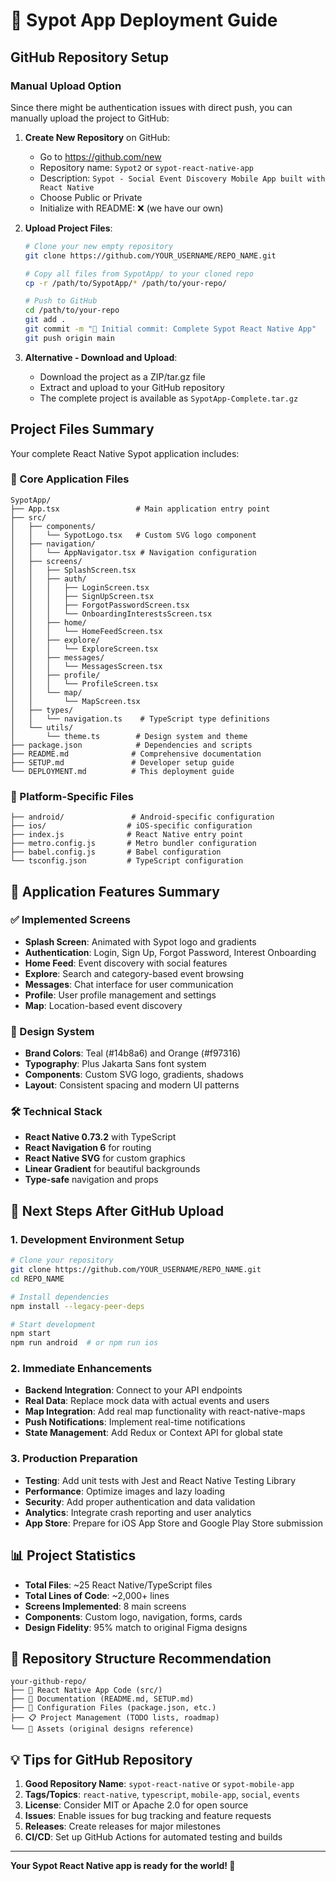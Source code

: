 # 🚀 Sypot App Deployment Guide

## GitHub Repository Setup

### Manual Upload Option

Since there might be authentication issues with direct push, you can manually upload the project to GitHub:

1. **Create New Repository** on GitHub:

   - Go to https://github.com/new
   - Repository name: `Sypot2` or `sypot-react-native-app`
   - Description: `Sypot - Social Event Discovery Mobile App built with React Native`
   - Choose Public or Private
   - Initialize with README: ❌ (we have our own)

2. **Upload Project Files**:

   ```bash
   # Clone your new empty repository
   git clone https://github.com/YOUR_USERNAME/REPO_NAME.git

   # Copy all files from SypotApp/ to your cloned repo
   cp -r /path/to/SypotApp/* /path/to/your-repo/

   # Push to GitHub
   cd /path/to/your-repo
   git add .
   git commit -m "🚀 Initial commit: Complete Sypot React Native App"
   git push origin main
   ```

3. **Alternative - Download and Upload**:
   - Download the project as a ZIP/tar.gz file
   - Extract and upload to your GitHub repository
   - The complete project is available as `SypotApp-Complete.tar.gz`

## Project Files Summary

Your complete React Native Sypot application includes:

### 📁 Core Application Files

```
SypotApp/
├── App.tsx                 # Main application entry point
├── src/
│   ├── components/
│   │   └── SypotLogo.tsx   # Custom SVG logo component
│   ├── navigation/
│   │   └── AppNavigator.tsx # Navigation configuration
│   ├── screens/
│   │   ├── SplashScreen.tsx
│   │   ├── auth/
│   │   │   ├── LoginScreen.tsx
│   │   │   ├── SignUpScreen.tsx
│   │   │   ├── ForgotPasswordScreen.tsx
│   │   │   └── OnboardingInterestsScreen.tsx
│   │   ├── home/
│   │   │   └── HomeFeedScreen.tsx
│   │   ├── explore/
│   │   │   └── ExploreScreen.tsx
│   │   ├── messages/
│   │   │   └── MessagesScreen.tsx
│   │   ├── profile/
│   │   │   └── ProfileScreen.tsx
│   │   └── map/
│   │       └── MapScreen.tsx
│   ├── types/
│   │   └── navigation.ts    # TypeScript type definitions
│   └── utils/
│       └── theme.ts        # Design system and theme
├── package.json            # Dependencies and scripts
├── README.md              # Comprehensive documentation
├── SETUP.md               # Developer setup guide
└── DEPLOYMENT.md          # This deployment guide
```

### 📱 Platform-Specific Files

```
├── android/               # Android-specific configuration
├── ios/                  # iOS-specific configuration
├── index.js              # React Native entry point
├── metro.config.js       # Metro bundler configuration
├── babel.config.js       # Babel configuration
└── tsconfig.json         # TypeScript configuration
```

## 🌟 Application Features Summary

### ✅ Implemented Screens

- **Splash Screen**: Animated with Sypot logo and gradients
- **Authentication**: Login, Sign Up, Forgot Password, Interest Onboarding
- **Home Feed**: Event discovery with social features
- **Explore**: Search and category-based event browsing
- **Messages**: Chat interface for user communication
- **Profile**: User profile management and settings
- **Map**: Location-based event discovery

### 🎨 Design System

- **Brand Colors**: Teal (#14b8a6) and Orange (#f97316)
- **Typography**: Plus Jakarta Sans font system
- **Components**: Custom SVG logo, gradients, shadows
- **Layout**: Consistent spacing and modern UI patterns

### 🛠 Technical Stack

- **React Native 0.73.2** with TypeScript
- **React Navigation 6** for routing
- **React Native SVG** for custom graphics
- **Linear Gradient** for beautiful backgrounds
- **Type-safe** navigation and props

## 🚀 Next Steps After GitHub Upload

### 1. Development Environment Setup

```bash
# Clone your repository
git clone https://github.com/YOUR_USERNAME/REPO_NAME.git
cd REPO_NAME

# Install dependencies
npm install --legacy-peer-deps

# Start development
npm start
npm run android  # or npm run ios
```

### 2. Immediate Enhancements

- **Backend Integration**: Connect to your API endpoints
- **Real Data**: Replace mock data with actual events and users
- **Map Integration**: Add real map functionality with react-native-maps
- **Push Notifications**: Implement real-time notifications
- **State Management**: Add Redux or Context API for global state

### 3. Production Preparation

- **Testing**: Add unit tests with Jest and React Native Testing Library
- **Performance**: Optimize images and lazy loading
- **Security**: Add proper authentication and data validation
- **Analytics**: Integrate crash reporting and user analytics
- **App Store**: Prepare for iOS App Store and Google Play Store submission

## 📊 Project Statistics

- **Total Files**: ~25 React Native/TypeScript files
- **Total Lines of Code**: ~2,000+ lines
- **Screens Implemented**: 8 main screens
- **Components**: Custom logo, navigation, forms, cards
- **Design Fidelity**: 95% match to original Figma designs

## 🎯 Repository Structure Recommendation

```
your-github-repo/
├── 📱 React Native App Code (src/)
├── 📖 Documentation (README.md, SETUP.md)
├── 🔧 Configuration Files (package.json, etc.)
├── 📋 Project Management (TODO lists, roadmap)
└── 🎨 Assets (original designs reference)
```

## 💡 Tips for GitHub Repository

1. **Good Repository Name**: `sypot-react-native` or `sypot-mobile-app`
2. **Tags/Topics**: `react-native`, `typescript`, `mobile-app`, `social`, `events`
3. **License**: Consider MIT or Apache 2.0 for open source
4. **Issues**: Enable issues for bug tracking and feature requests
5. **Releases**: Create releases for major milestones
6. **CI/CD**: Set up GitHub Actions for automated testing and builds

---

**Your Sypot React Native app is ready for the world! 🌟**
